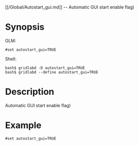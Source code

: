 [[/Global/Autostart_gui.md]] -- Automatic GUI start enable flag)

# Synopsis
GLM:
~~~
#set autostart_gui=TRUE
~~~
Shell:
~~~
bash$ gridlabd -D autostart_gui=TRUE
bash$ gridlabd --define autostart_gui=TRUE
~~~

# Description

Automatic GUI start enable flag)

# Example

~~~
#set autostart_gui=TRUE
~~~
